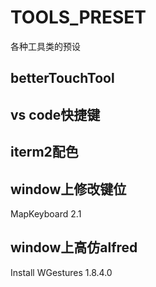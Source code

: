 # TOOLS_PRESET
各种工具类的预设

## betterTouchTool

## vs code快捷键

## iterm2配色

## window上修改键位
MapKeyboard 2.1

## window上高仿alfred
Install WGestures 1.8.4.0
